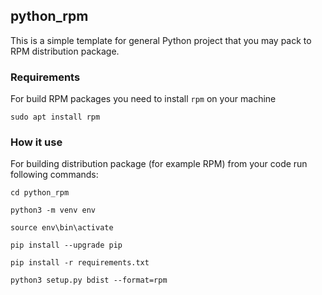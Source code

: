 ## python_rpm

This is a simple template for general Python project that you may pack to RPM distribution package.

### Requirements

For build RPM packages you need to install `rpm` on your machine

`sudo apt install rpm`

### How it use

For building distribution package (for example RPM) from your code run following commands:

`cd python_rpm`

`python3 -m venv env`

`source env\bin\activate`

`pip install --upgrade pip`

`pip install -r requirements.txt`

`python3 setup.py bdist --format=rpm`
